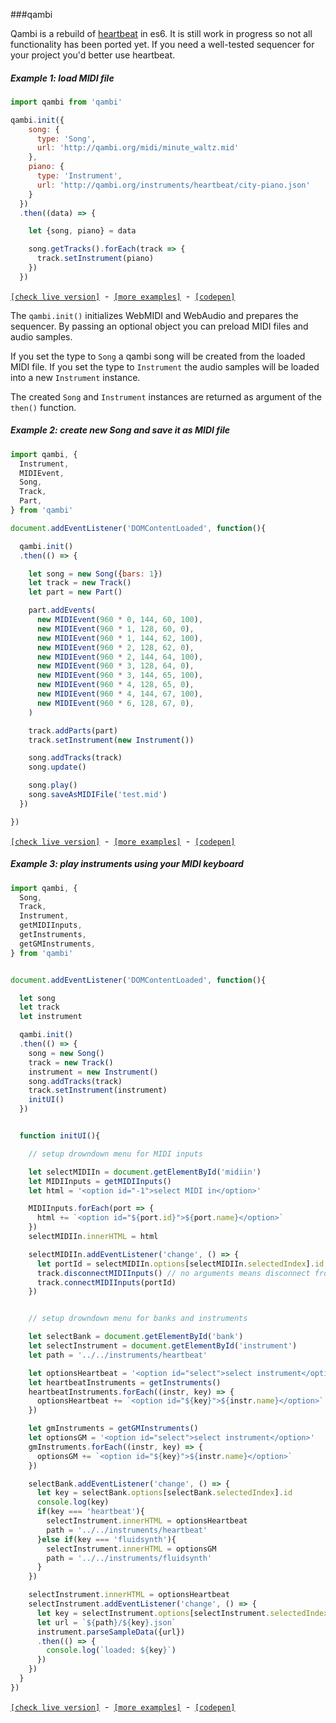 ###qambi

Qambi is a rebuild of [heartbeat](https://abudaan.github.io/heartbeat) in es6. It is still work in progress so not all functionality has been ported yet. If you need a well-tested sequencer for your project you'd better use heartbeat.


##### Example 1: load MIDI file

``` javascript
import qambi from 'qambi'

qambi.init({
    song: {
      type: 'Song',
      url: 'http://qambi.org/midi/minute_waltz.mid'
    },
    piano: {
      type: 'Instrument',
      url: 'http://qambi.org/instruments/heartbeat/city-piano.json'
    }
  })
  .then((data) => {

    let {song, piano} = data

    song.getTracks().forEach(track => {
      track.setInstrument(piano)
    })
  })

```
[``[check live version]``](http://qambi.org/examples/example1) &nbsp;-&nbsp; [``[more examples]``](http://qambi.org/) &nbsp;-&nbsp; [``[codepen]``](http://codepen.io/collection/AQZjJx/)

The `qambi.init()` initializes WebMIDI and WebAudio and prepares the sequencer. By passing an optional object you can preload MIDI files and audio samples.

If you set the type to `Song` a qambi song will be created from the loaded MIDI file. If you set the type to `Instrument` the audio samples will be loaded into a new `Instrument` instance.

The created `Song` and `Instrument` instances are returned as argument of the `then()` function.



##### Example 2: create new Song and save it as MIDI file

```javascript
import qambi, {
  Instrument,
  MIDIEvent,
  Song,
  Track,
  Part,
} from 'qambi'

document.addEventListener('DOMContentLoaded', function(){

  qambi.init()
  .then(() => {

    let song = new Song({bars: 1})
    let track = new Track()
    let part = new Part()

    part.addEvents(
      new MIDIEvent(960 * 0, 144, 60, 100),
      new MIDIEvent(960 * 1, 128, 60, 0),
      new MIDIEvent(960 * 1, 144, 62, 100),
      new MIDIEvent(960 * 2, 128, 62, 0),
      new MIDIEvent(960 * 2, 144, 64, 100),
      new MIDIEvent(960 * 3, 128, 64, 0),
      new MIDIEvent(960 * 3, 144, 65, 100),
      new MIDIEvent(960 * 4, 128, 65, 0),
      new MIDIEvent(960 * 4, 144, 67, 100),
      new MIDIEvent(960 * 6, 128, 67, 0),
    )

    track.addParts(part)
    track.setInstrument(new Instrument())

    song.addTracks(track)
    song.update()

    song.play()
    song.saveAsMIDIFile('test.mid')
  })

})
```
[``[check live version]``](http://qambi.org/examples/example2) &nbsp;-&nbsp; [``[more examples]``](http://qambi.org/) &nbsp;-&nbsp; [``[codepen]``](http://codepen.io/collection/AQZjJx/)



##### Example 3: play instruments using your MIDI keyboard

```javascript
import qambi, {
  Song,
  Track,
  Instrument,
  getMIDIInputs,
  getInstruments,
  getGMInstruments,
} from 'qambi'


document.addEventListener('DOMContentLoaded', function(){

  let song
  let track
  let instrument

  qambi.init()
  .then(() => {
    song = new Song()
    track = new Track()
    instrument = new Instrument()
    song.addTracks(track)
    track.setInstrument(instrument)
    initUI()
  })


  function initUI(){

    // setup drowndown menu for MIDI inputs

    let selectMIDIIn = document.getElementById('midiin')
    let MIDIInputs = getMIDIInputs()
    let html = '<option id="-1">select MIDI in</option>'

    MIDIInputs.forEach(port => {
      html += `<option id="${port.id}">${port.name}</option>`
    })
    selectMIDIIn.innerHTML = html

    selectMIDIIn.addEventListener('change', () => {
      let portId = selectMIDIIn.options[selectMIDIIn.selectedIndex].id
      track.disconnectMIDIInputs() // no arguments means disconnect from all inputs
      track.connectMIDIInputs(portId)
    })


    // setup drowndown menu for banks and instruments

    let selectBank = document.getElementById('bank')
    let selectInstrument = document.getElementById('instrument')
    let path = '../../instruments/heartbeat'

    let optionsHeartbeat = '<option id="select">select instrument</option>'
    let heartbeatInstruments = getInstruments()
    heartbeatInstruments.forEach((instr, key) => {
      optionsHeartbeat += `<option id="${key}">${instr.name}</option>`
    })

    let gmInstruments = getGMInstruments()
    let optionsGM = '<option id="select">select instrument</option>'
    gmInstruments.forEach((instr, key) => {
      optionsGM += `<option id="${key}">${instr.name}</option>`
    })

    selectBank.addEventListener('change', () => {
      let key = selectBank.options[selectBank.selectedIndex].id
      console.log(key)
      if(key === 'heartbeat'){
        selectInstrument.innerHTML = optionsHeartbeat
        path = '../../instruments/heartbeat'
      }else if(key === 'fluidsynth'){
        selectInstrument.innerHTML = optionsGM
        path = '../../instruments/fluidsynth'
      }
    })

    selectInstrument.innerHTML = optionsHeartbeat
    selectInstrument.addEventListener('change', () => {
      let key = selectInstrument.options[selectInstrument.selectedIndex].id
      let url = `${path}/${key}.json`
      instrument.parseSampleData({url})
      .then(() => {
        console.log(`loaded: ${key}`)
      })
    })
  }
})

```
[``[check live version]``](http://qambi.org/examples/example3) &nbsp;-&nbsp; [``[more examples]``](http://qambi.org/) &nbsp;-&nbsp; [``[codepen]``](http://codepen.io/collection/AQZjJx/)
